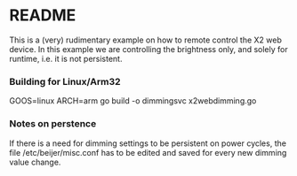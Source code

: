 # README #

This is a (very) rudimentary example on how to remote control the X2 web device. In this example we are controlling the brightness only, and solely for runtime, i.e. it is not persistent.

### Building for Linux/Arm32 ###

GOOS=linux ARCH=arm go build -o dimmingsvc x2webdimming.go

### Notes on perstence ###
If there is a need for dimming settings to be persistent on power cycles, the file /etc/beijer/misc.conf has to be edited and saved for every new dimming value change.
